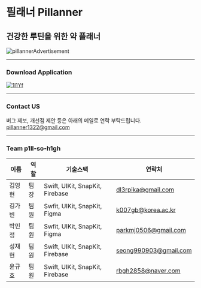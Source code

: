 # **필래너 Pillanner**

## 건강한 루틴을 위한 약 플래너
![pillannerAdvertisement](https://github.com/p1ll-so-h1gh/Pillanner/assets/121223990/1abcd641-9d2a-463d-b91c-f1c45b8eaac6)

---
### **Download Application**
[![1l1Yf](https://github.com/p1ll-so-h1gh/Pillanner/assets/121223990/b5a6c4bd-001a-405f-a8c0-400b533bc2f0)](https://apps.apple.com/kr/app/pillanner/id6479227381)

---
### **Contact US**
버그 제보, 개선점 제안 등은 아래의 메일로 연락 부탁드립니다.
pillanner1322@gmail.com

---
### Team p1ll-so-h1gh
|이름|역할|기술스택|연락처|
|---|---|-----|----|
|김영현|팀장|Swift, UIKit, SnapKit, Firebase|dl3rpika@gmail.com|
|김가빈|팀원|Swfit, UIKit, SnapKit, Figma|k007gb@korea.ac.kr|
|박민정|팀원|Swfit, UIKit, SnapKit, Figma|parkmj0506@gmail.com|
|성재현|팀원|Swift, UIKit, SnapKit, Firebase|seong990903@gmail.com|
|윤규호|팀원|Swift, UIKit, SnapKit, Firebase|rbgh2858@naver.com|

